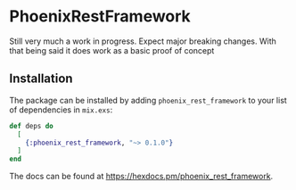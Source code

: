 # PhoenixRestFramework

Still very much a work in progress. Expect major breaking changes. With that being said it does work as a basic proof of concept

## Installation

The package can be installed
by adding `phoenix_rest_framework` to your list of dependencies in `mix.exs`:

```elixir
def deps do
  [
    {:phoenix_rest_framework, "~> 0.1.0"}
  ]
end
```

The docs can be found at <https://hexdocs.pm/phoenix_rest_framework>.

